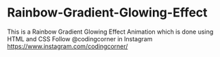 # Rainbow-Gradient-Glowing-Effect
This is a Rainbow Gradient Glowing Effect Animation which is done using HTML and CSS  Follow @codingcorner in Instagram https://www.instagram.com/codingcorner/
